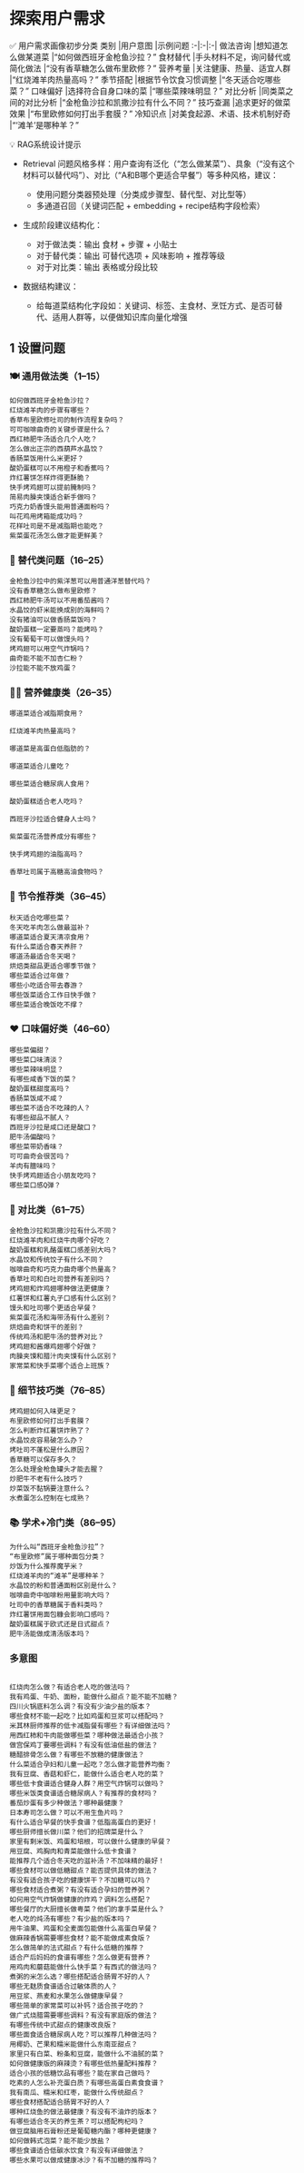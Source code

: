 # 探索用户需求

✅ 用户需求画像初步分类
类别	|用户意图	|示例问题
:-|:-|:-|
做法咨询	|想知道怎么做某道菜	|“如何做西班牙金枪鱼沙拉？”
食材替代	|手头材料不足，询问替代或简化做法	|“没有香草糖怎么做布里欧修？”
营养考量	|关注健康、热量、适宜人群	|“红烧滩羊肉热量高吗？”
季节搭配	|根据节令饮食习惯调整	|“冬天适合吃哪些菜？”
口味偏好	|选择符合自身口味的菜	|“哪些菜辣味明显？”
对比分析	|同类菜之间的对比分析	|“金枪鱼沙拉和凯撒沙拉有什么不同？”
技巧查漏	|追求更好的做菜效果	|“布里欧修如何打出手套膜？”
冷知识点	|对美食起源、术语、技术机制好奇	|“‘滩羊’是哪种羊？”

💡 RAG系统设计提示
- Retrieval 问题风格多样：用户查询有泛化（“怎么做某菜”）、具象（“没有这个材料可以替代吗”）、对比（“A和B哪个更适合早餐”）等多种风格，建议：
    - 使用问题分类器预处理（分类成步骤型、替代型、对比型等）
    - 多通道召回（关键词匹配 + embedding + recipe结构字段检索）

- 生成阶段建议结构化：
    - 对于做法类：输出 食材 + 步骤 + 小贴士
    - 对于替代类：输出 可替代选项 + 风味影响 + 推荐等级
    - 对于对比类：输出 表格或分段比较

- 数据结构建议：
    - 给每道菜结构化字段如：关键词、标签、主食材、烹饪方式、是否可替代、适用人群等，以便做知识库向量化增强

## 1 设置问题
### 🍽 通用做法类（1–15）
```
如何做西班牙金枪鱼沙拉？
红烧滩羊肉的步骤有哪些？
香草布里欧修吐司的制作流程复杂吗？
可可咖啡曲奇的关键步骤是什么？
西红柿肥牛汤适合几个人吃？
怎么做出正宗的西葫芦水晶饺？
香肠菜饭用什么米更好？
酸奶蛋糕可以不用橙子和香蕉吗？
炸红薯饼怎样炸得更酥脆？
快手烤鸡翅可以提前腌制吗？
简易肉臊夹馍适合新手做吗？
巧克力奶香馒头能用普通面粉吗？
叫花鸡用烤箱能成功吗？
花样吐司是不是减脂期也能吃？
紫菜蛋花汤怎么做才能更鲜美？
```

### 🔁 替代类问题（16–25）
```
金枪鱼沙拉中的紫洋葱可以用普通洋葱替代吗？
没有香草糖怎么做布里欧修？
西红柿肥牛汤可以不用番茄酱吗？
水晶饺的虾米能换成别的海鲜吗？
没有猪油可以做香肠菜饭吗？
酸奶蛋糕一定要蒸吗？能烤吗？
没有葡萄干可以做馒头吗？
烤鸡翅可以用空气炸锅吗？
曲奇能不能不加杏仁粉？
沙拉能不能不放鸡蛋？
```
### 👩‍⚕️ 营养健康类（26–35）
```
哪道菜适合减脂期食用？

红烧滩羊肉热量高吗？

哪道菜是高蛋白低脂肪的？

哪道菜适合儿童吃？

哪些菜适合糖尿病人食用？

酸奶蛋糕适合老人吃吗？

西班牙沙拉适合健身人士吗？

紫菜蛋花汤营养成分有哪些？

快手烤鸡翅的油脂高吗？

香草吐司属于高糖高油食物吗？
```
### 📆 节令推荐类（36–45）
```
秋天适合吃哪些菜？
冬天吃羊肉怎么做最滋补？
哪道菜适合夏天清凉食用？
有什么菜适合春天养肝？
哪道汤最适合冬天喝？
烘焙类甜品更适合哪季节做？
哪些菜适合过年做？
哪些小吃适合带去春游？
哪些饭菜适合工作日快手做？
哪些菜适合晚饭吃不撑？
```

### ❤️ 口味偏好类（46–60）
```
哪些菜偏甜？
哪些菜口味清淡？
哪些菜辣味明显？
有哪些咸香下饭的菜？
酸奶蛋糕甜度高吗？
香肠菜饭咸不咸？
哪些菜不适合不吃辣的人？
有哪些甜品不腻人？
西班牙沙拉是咸口还是酸口？
肥牛汤偏酸吗？
哪些菜带奶香味？
可可曲奇会很苦吗？
羊肉有膻味吗？
快手烤鸡翅适合小朋友吃吗？
哪些菜口感Q弹？
```

### 🤔 对比类（61–75）
```
金枪鱼沙拉和凯撒沙拉有什么不同？
红烧滩羊肉和红烧牛肉哪个好吃？
酸奶蛋糕和乳酪蛋糕口感差别大吗？
水晶饺和传统饺子有什么不同？
咖啡曲奇和巧克力曲奇哪个热量高？
香草吐司和白吐司营养有差别吗？
烤鸡翅和炸鸡翅哪种做法更健康？
红薯饼和红薯丸子口感有什么区别？
馒头和吐司哪个更适合早餐？
紫菜蛋花汤和海带汤有什么差别？
烘焙曲奇和饼干的差别？
传统鸡汤和肥牛汤的营养对比？
烤鸡翅和酱爆鸡翅哪个好做？
肉臊夹馍和腊汁肉夹馍有什么区别？
家常菜和快手菜哪个适合上班族？
```
### 🧠 细节技巧类（76–85）
```
烤鸡翅如何入味更足？
布里欧修如何打出手套膜？
怎么判断炸红薯饼炸熟了？
水晶饺皮容易破怎么办？
烤吐司不蓬松是什么原因？
香草糖可以保存多久？
怎么处理金枪鱼罐头才能去腥？
炒肥牛不老有什么技巧？
炒菜饭不黏锅要注意什么？
水煮蛋怎么控制在七成熟？
```

### 📚 学术+冷门类（86–95）
```
为什么叫“西班牙金枪鱼沙拉”？
“布里欧修”属于哪种面包分类？
炒饭为什么推荐魔芋米？
红烧滩羊肉的“滩羊”是哪种羊？
水晶饺的粉和普通面粉区别是什么？
咖啡曲奇中咖啡粉用量影响大吗？
吐司中的香草糖属于香料类吗？
炸红薯饼用面包糠会影响口感吗？
酸奶蛋糕属于欧式还是日式甜点？
肥牛汤能做成清汤版本吗？
```

### 多意图
```

红烧肉怎么做？有适合老人吃的做法吗？
我有鸡蛋、牛奶、面粉，能做什么甜点？能不能不加糖？
四川火锅底料怎么调？有没有少油少盐的版本？
哪些食材不能一起吃？比如鸡蛋和豆浆可以搭配吗？
米其林厨师推荐的低卡减脂餐有哪些？有详细做法吗？
用西红柿和牛肉能做哪些菜？哪种做法最适合小孩？
做宫保鸡丁要哪些调料？有没有低油低盐的做法？
糖醋排骨怎么做？有哪些不放糖的健康做法？
什么菜适合孕妇和儿童一起吃？怎么做才能营养均衡？
我有豆腐、香菇和虾仁，能做什么适合老人吃的菜？
哪些低卡食谱适合健身人群？用空气炸锅可以做吗？
哪些米饭类食谱适合糖尿病人？有推荐的食材吗？
番茄炒蛋有多少种做法？哪种最健康？
日本寿司怎么做？可以不用生鱼片吗？
有什么适合早餐的快手食谱？低脂高蛋白的更好！
哪些厨师擅长做川菜？他们的招牌菜是什么？
家里有剩米饭、鸡蛋和培根，可以做什么健康的早餐？
用豆腐、鸡胸肉和青菜能做什么低卡食谱？
能推荐几个适合冬天吃的滋补汤？不加味精的最好！
哪些食材可以做低糖甜点？能否提供具体的做法？
有没有适合孩子吃的健康饼干？不加糖可以吗？
哪些食材适合煮粥？有没有适合孕妇的营养粥？
如何用空气炸锅做健康的炸鸡？调料怎么搭配？
哪些餐厅的大厨擅长做粤菜？他们的拿手菜是什么？
老人吃的炖汤有哪些？有少盐的版本吗？
用牛油果、鸡蛋和全麦面包能做什么高蛋白早餐？
做麻辣香锅需要哪些食材？能不能做成素食版？
怎么做简单的法式甜点？有什么低糖的推荐？
适合产后妈妈的食谱有哪些？怎么做更有营养？
用鸡肉和蘑菇能做什么快手菜？有西式的做法吗？
煮粥的米怎么选？哪些搭配适合肠胃不好的人？
哪些无麸质食谱适合过敏体质的人？
用豆浆、燕麦和水果怎么做健康早餐？
哪些简单的家常菜可以补钙？适合孩子吃的？
做广式烧腊需要哪些调料？有没有家庭版的做法？
有哪些传统中式甜点的健康改良版？
哪些面食适合糖尿病人吃？可以推荐几种做法吗？
用椰奶、芒果和糯米能做什么东南亚甜点？
家里只有白菜、粉条和豆腐，能做什么不油腻的菜？
如何做健康版的麻辣烫？有哪些低热量配料推荐？
适合小孩的低糖饮品有哪些？能在家自己做吗？
吃素的人怎么补充蛋白质？有哪些高蛋白素食食谱？
我有南瓜、糯米和红枣，能做什么传统甜点？
哪些食材搭配适合肠胃不好的人？
哪种红烧鱼的做法最健康？有没有不油炸的版本？
有哪些适合冬天的养生茶？可以搭配枸杞吗？
做豆腐脑用石膏粉还是葡萄糖内酯？哪种更健康？
如何做韩式泡菜？能不能少放盐？
哪些食谱适合低碳水饮食？有没有详细做法？
哪些水果可以做成健康冰沙？有不加糖的推荐吗？
```
